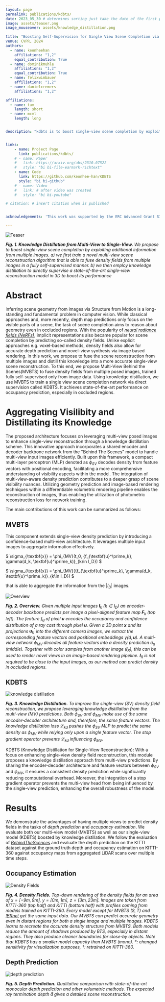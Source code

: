 ```yaml
---
layout: page
permalink: publications/kdbts/
date: 2023_05_30 # determines sorting just take the date of the first publication as YYYY_MM_DD
image: assets/teaser.png
image_mouseover: assets/knowledge_distillation.png

title: "Boosting Self-Supervision for Single View Scene Completion via Knowledge Distillation"
venue: CVPR, 2024
authors:
  - name: keonheehan
    affiliations: "1,2"
    equal_contribution: True
  - name: dominikmuhle
    affiliations: "1,2"
    equal_contribution: True
  - name: felixwimbauer
    affiliations: "1,2"
  - name: danielcremers
    affiliations: "1,2"

affiliations:
  - name: tum
    length: short
  - name: mcml
    length: long


description: "kdbts is to boost single-view scene completion by exploiting additional information from multiple images."


links:
    - name: Project Page
      link: publications/kdbts/
    # - name: Paper
    #   link: https://arxiv.org/abs/2310.07522
    #   style: "bi bi-file-earmark-richtext"
    - name: Code
      link: https://github.com/keonhee-han/KDBTS
      style: "bi bi-github"
    # - name: Video
    #   link: # after video was created
    #   style: "bi bi-youtube"

# citation: # insert citation when is published


acknowledgements: 'This work was supported by the ERC Advanced Grant SIMULACRON, by the Munich Center for Machine Learning and by the EPSRC Programme Grant VisualAI EP/T028572/1. C. R. is supported by VisualAI EP/T028572/1 and ERC-UNION-CoG-101001212.'

---
```


![Teaser](assets/teaser.png)

***Fig. 1. Knowledge Distillation from Multi-View to Single-View.** We propose to boost single-view scene completion by exploiting additional information from multiple images. a) we first train a novel multi-view scene reconstruction algorithm that is able to fuse density fields from multiple images in a fully self-supervised manner. b) we then employ knowledge distillation to directly supervise a state-of-the-art single-view reconstruction model in 3D to boost its performance*

<!-- 
<video width="100%" autoplay muted loop>
  <source src="./assets/header_video.mp4" type="video/mp4">
Your browser does not support the video tag.
</video>

***Video 1. SSC Predictions on KITTI-360.** Input image (top), color-coded voxel grids (bottom). The voxels indicate if a certain region is occupied or not, the color indicates the class. A color to class map can be found in Figure 2. We compare the predictions of our S4C against the ground truth and other fully supervised state-of-the-art methods. The current method is displayed in the bottom left corner.*
 -->

# Abstract

Inferring scene geometry from images via Structure from Motion is a long-standing and fundamental problem in computer vision. While classical approaches and, more recently, depth map predictions only focus on the visible parts of a scene, the task of scene completion aims to reason about geometry even in occluded regions. With the popularity of <cite>[neural radiance fields (NeRFs)][1]</cite>, implicit representations also became popular for scene completion by predicting so-called density fields. Unlike explicit approaches e.g. voxel-based methods, density fields also allow for accurate depth prediction and novel-view synthesis via image based rendering. In this work, we propose to fuse the scene reconstruction from multiple images and distill this knowledge into a more accurate single-view scene reconstruction. To this end, we propose Multi-View Behind the Scenes(MVBTS) to fuse density fields from multiple posed images, trained fully self-supervised only from image data. Using knowledge distillation, we use MVBTS to train a single view scene completion network via direct supervision called KDBTS. It achieves state-of-the-art performance on occupancy prediction, especially in occluded regions.

# Aggregating Visilibity and Distillating its Knowledge 

The proposed architecture focuses on leveraging multi-view posed images to enhance single-view reconstruction through a knowledge distillation scheme. This innovative approach incorporates a shared encoder and decoder backbone network from the "Behind The Scenes" model to handle multi-view input images efficiently. Built upon this framework, a compact multi-layer perceptron (MLP) denoted as $\phi_{SV}$ decodes density from feature vectors with positional encoding, facilitating a more comprehensive understanding of visibility aspects within the model. The integration of multi-view-aware density prediction contributes to a deeper grasp of scene visibility nuances. Utilizing geometry prediction and image-based rendering techniques within a differentiable volumetric rendering pipeline enables the reconstruction of images, thus enabling the utilization of photometric reconstruction loss for network training.

The main contributions of this work can be summarized as follows:


## MVBTS

This component extends single-view density prediction by introducing a confidence-based multi-view architecture. It leverages multiple input images to aggregate information effectively.

$ \sigma_{\textbf{x}} = \phi_{MV}(t_0, \{f_{\textbf{u}^\prime_k}, \gamma(d_k, \textbf{u}^\prime_k)\}_{k\in I_D}) $

$ \sigma_{\textbf{x}} = \phi_{MV}(\{f_{\textbf{u}^\prime_k}, \gamma(d_k, \textbf{u}^\prime_k)\}_{k\in I_D}) $

that is able to aggregate the information from the $|I_D|$ images.

![Overview](assets/overview.png)

***Fig. 2. Overview.** Given multiple input images $\textbf{I}_k$ ($k \in I_D$) an encoder-decoder backbone predicts per image a pixel-aligned feature map $\textbf{F}_k$ (top left). The feature $f_{\textbf{u}}$ of pixel $\textbf{u}$ encodes the occupancy and confidence distribution of a ray cast through pixel $\textbf{u}$. Given a 3D point $\textbf{x}$ and its projections $\textbf{u}^\prime_k$ into the different camera images, we extract the corresponding feature vectors and positional embeddings $\gamma(d, \textbf{u})$. A multi-view network $\phi_\text{MV}$ decodes all feature vectors into a density prediction $\sigma_\textbf{x}$ (middle). Together with color samples from another image ($\textbf{I}_R$), this can be used to render novel views in an image-based rendering pipeline. $\textbf{I}_R$ is not required to be close to the input images, as our method can predict density in occluded regions.*

## KDBTS

<!-- <img src="assets/knowledge_distillation.png" alt="Teaser" width="500"/> -->
![knowledge distillation](assets/knowledge_distillation.png)

***Fig. 3. Knowledge Distillation.** To improve the single-view (SV) density field reconstruction, we propose leveraging knowledge distillation from the multi-view (MV) predictions. Both $\phi_\text{SV}$ and $\phi_\text{MV}$ make use of the same encoder-decoder architecture and, therefore, the same feature vectors. The knowledge distillation loss $\mathcal{L}_\text{kd}$ pushes the $\phi_\text{SV}$ MLP to predict the same density as $\phi_\text{MV}$ while relying only upon a single feature vector. The stop gradient operator prevents $\mathcal{L}_\text{kd}$ influencing $\phi_\text{MV}$.*

KDBTS (Knowledge Distillation for Single-View Reconstruction): With a focus on enhancing single-view density field reconstruction, this module proposes a knowledge distillation approach from multi-view predictions. By sharing the encoder-decoder architecture and feature vectors between $\phi_{SV}$ and $\phi_{MV}$, it ensures a consistent density prediction while significantly reducing computational overhead. Moreover, the integration of a stop gradient operator prevents the multi-view head from being influenced by the single-view prediction, enhancing the overall robustness of the model.

# Results

We demonstrate the advantages of having multiple views to predict density fields in the tasks of $\textit{depth prediction}$ and $\textit{occupancy estimation}$. We evaluate both our multi-view model (MVBTS) as well as our single-view model (KDBTS) boosted by knowledge distillation. We follow the evaluation of <cite>[BehindTheScences][2]</cite> and evaluate the depth prediction on the KITTI dataset against the ground truth depth and occupancy estimation on KITTI-360 against occupancy maps from aggregated LiDAR scans over multiple time steps.

## Occupancy Estimation

![Density Fields](assets/profile_ibrnet.png)

***Fig. 4. Density Fields.** Top-down rendering of the density fields for an area of $x = \left[-9m,9m\right]$, $y = \left[0m,1m\right]$, $z = \left[3m,23m\right]$. Images are taken from KITTI-360 (top half) and KITTI (bottom half) with profiles coming from models trained on KITTI-360. Every model except for MVBTS $(S, T)$ and <cite>[IBRnet][3]<cite> get the same input data. Our MVBTS can predict accurate geometry even in distant regions for both a single image and multiple images. KDBTS learns to recreate the accurate density structure from MVBTS. Both models reduce the amount of shadows produced by BTS, especially in distant regions. They also produce cleaner boundaries for close-by objects. Note that KDBTS has a smaller model capacity than MVBTS $(mono)$. $*$: changed sensitivity for visualization purposes, $\dagger$: retrained on KITTI-360.*

## Depth Prediction

![depth prediction](assets/depth_prediction_modified.png)

***Fig. 5. Depth Prediction.** Qualitative comparison with state-of-the-art monocular depth prediction and other volumetric methods. The expected ray termination depth $\hat{d}$ gives a detailed scene reconstruction.*



[1]: https://www.matthewtancik.com/nerf
[2]: https://fwmb.github.io/bts/
[3]: https://github.com/googleinterns/IBRNet